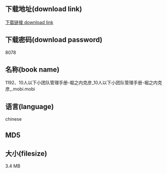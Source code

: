 ## 下载地址(download link)
[下载链接 download link](https://tutu365.netlify.app/?s=1192%E3%80%8110%E4%BA%BA%E4%BB%A5%E4%B8%8B%E5%B0%8F%E5%9B%A2%E9%98%9F%E7%AE%A1%E7%90%86%E6%89%8B%E5%86%8C-%E5%A0%80%E4%B9%8B%E5%86%85%E5%85%8B%E5%BD%A6_10%E4%BA%BA%E4%BB%A5%E4%B8%8B%E5%B0%8F%E5%9B%A2%E9%98%9F%E7%AE%A1%E7%90%86%E6%89%8B%E5%86%8C-%E5%A0%80%E4%B9%8B%E5%86%85%E5%85%8B%E5%BD%A6_.mobi)

## 下载密码(download password)
8078

## 名称(book name)
1192、10人以下小团队管理手册-堀之内克彦_10人以下小团队管理手册-堀之内克彦_.mobi.mobi

## 语言(language)
chinese

## MD5


## 大小(filesize)
3.4 MB
